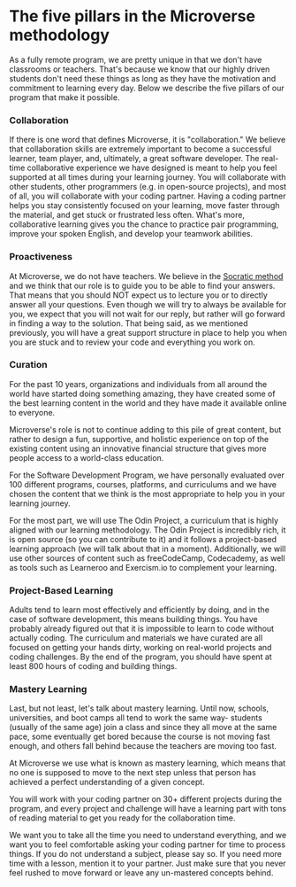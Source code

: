 # The five pillars in the Microverse methodology

As a fully remote program, we are pretty unique in that we don't have classrooms or teachers. That's because we know that our highly driven students don't need these things as long as they have the motivation and commitment to learning every day. Below we describe the five pillars of our program that make it possible.

### Collaboration

If there is one word that defines Microverse, it is "collaboration." We believe that collaboration skills are extremely important to become a successful learner, team player, and, ultimately, a great software developer.
The real-time collaborative experience we have designed is meant to help you feel supported at all times during your learning journey. You will collaborate with other students, other programmers (e.g. in open-source projects), and most of all, you will collaborate with your coding partner.
Having a coding partner helps you stay consistently focused on your learning, move faster through the material, and get stuck or frustrated less often. What's more, collaborative learning gives you the chance to practice pair programming, improve your spoken English, and develop your teamwork abilities.

### Proactiveness

At Microverse, we do not have teachers. We believe in the [Socratic method](https://en.wikipedia.org/wiki/Socratic_method) and we think that our role is to guide you to be able to find your answers. That means that you should NOT expect us to lecture you or to directly answer all your questions. Even though we will try to always be available for you, we expect that you will not wait for our reply, but rather will go forward in finding a way to the solution. That being said, as we mentioned previously, you will have a great support structure in place to help you when you are stuck and to review your code and everything you work on.

### Curation

For the past 10 years, organizations and individuals from all around the world have started doing something amazing, they have created some of the best learning content in the world and they have made it available online to everyone. 

Microverse's role is not to continue adding to this pile of great content, but rather to design a fun, supportive, and holistic experience on top of the existing content using an innovative financial structure that gives more people access to a world-class education.

For the Software Development Program, we have personally evaluated over 100 different programs, courses, platforms, and curriculums and we have chosen the content that we think is the most appropriate to help you in your learning journey.

For the most part, we will use The Odin Project, a curriculum that is highly aligned with our learning methodology. The Odin Project is incredibly rich, it is open source (so you can contribute to it) and it follows a project-based learning approach (we will talk about that in a moment). Additionally, we will use other sources of content such as freeCodeCamp, Codecademy, as well as tools such as Learneroo and Exercism.io to complement your learning. 

### Project-Based Learning

Adults tend to learn most effectively and efficiently by doing, and in the case of software development, this means building things. You have probably already figured out that it is impossible to learn to code without actually coding.
The curriculum and materials we have curated are all focused on getting your hands dirty, working on real-world projects and coding challenges. By the end of the program, you should have spent at least 800 hours of coding and building things.

### Mastery Learning

Last, but not least, let's talk about mastery learning. Until now, schools, universities, and boot camps all tend to work the same way- students (usually of the same age) join a class and since they all move at the same pace, some eventually get bored because the course is not moving fast enough, and others fall behind because the teachers are moving too fast.

At Microverse we use what is known as mastery learning, which means that no one is supposed to move to the next step unless that person has achieved a perfect understanding of a given concept. 

You will work with your coding partner on 30+ different projects during the program, and every project and challenge will have a learning part with tons of reading material to get you ready for the collaboration time. 

We want you to take all the time you need to understand everything, and we want you to feel comfortable asking your coding partner for time to process things. If you do not understand a subject, please say so. If you need more time with a lesson, mention it to your partner. Just make sure that you never feel rushed to move forward or leave any un-mastered concepts behind.
